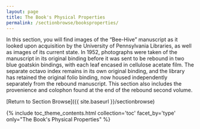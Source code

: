 ```yaml
---
layout: page
title: The Book's Physical Properties
permalink: /sectionbrowse/booksproperties/
---
```


In this section, you will find images of the “Bee-Hive” manuscript as it looked upon acquisition by the University of Pennsylvania Libraries, as well as images of its current state. In 1952, photographs were taken of the manuscript in its original binding before it was sent to be rebound in two blue goatskin bindings, with each leaf encased in cellulose acetate film. The separate octavo index remains in its own original binding, and the library has retained the original folio binding, now housed independently separately from the rebound manuscript. This section also includes the provenience and colophon found at the end of the rebound second volume.

[Return to Section Browse]({{ site.baseurl }}/sectionbrowse)

{% include toc_theme_contents.html collection='toc' facet_by='type' only="The Book's Physical Properties" %}
